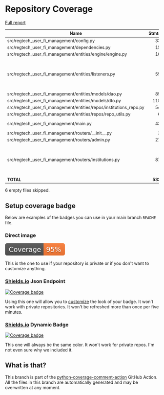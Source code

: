 # Repository Coverage

[Full report](https://htmlpreview.github.io/?https://github.com/cfpb/regtech-user-fi-management/blob/python-coverage-comment-action-data/htmlcov/index.html)

| Name                                                                   |    Stmts |     Miss |   Branch |   BrPart |   Cover |   Missing |
|----------------------------------------------------------------------- | -------: | -------: | -------: | -------: | ------: | --------: |
| src/regtech\_user\_fi\_management/config.py                            |       33 |        0 |        2 |        1 |     97% |    16->20 |
| src/regtech\_user\_fi\_management/dependencies.py                      |       15 |        0 |        4 |        0 |    100% |           |
| src/regtech\_user\_fi\_management/entities/engine/engine.py            |       10 |        0 |        0 |        0 |    100% |           |
| src/regtech\_user\_fi\_management/entities/listeners.py                |       55 |        5 |       24 |        4 |     89% |18->13, 26->13, 40->33, 51->exit, 71-77 |
| src/regtech\_user\_fi\_management/entities/models/dao.py               |       85 |        0 |        2 |        0 |    100% |           |
| src/regtech\_user\_fi\_management/entities/models/dto.py               |      115 |        0 |       12 |        1 |     99% |    89->93 |
| src/regtech\_user\_fi\_management/entities/repos/institutions\_repo.py |       54 |        0 |       12 |        1 |     98% |    68->72 |
| src/regtech\_user\_fi\_management/entities/repos/repo\_utils.py        |        6 |        0 |        0 |        0 |    100% |           |
| src/regtech\_user\_fi\_management/main.py                              |       43 |       11 |        0 |        0 |     74% |32-36, 41-46 |
| src/regtech\_user\_fi\_management/routers/\_\_init\_\_.py              |        3 |        0 |        0 |        0 |    100% |           |
| src/regtech\_user\_fi\_management/routers/admin.py                     |       27 |        0 |        2 |        0 |    100% |           |
| src/regtech\_user\_fi\_management/routers/institutions.py              |       87 |        0 |       18 |        3 |     97% |94->exit, 137->exit, 160->exit |
|                                                              **TOTAL** |  **533** |   **16** |   **76** |   **10** | **96%** |           |

6 empty files skipped.


## Setup coverage badge

Below are examples of the badges you can use in your main branch `README` file.

### Direct image

[![Coverage badge](https://raw.githubusercontent.com/cfpb/regtech-user-fi-management/python-coverage-comment-action-data/badge.svg)](https://htmlpreview.github.io/?https://github.com/cfpb/regtech-user-fi-management/blob/python-coverage-comment-action-data/htmlcov/index.html)

This is the one to use if your repository is private or if you don't want to customize anything.

### [Shields.io](https://shields.io) Json Endpoint

[![Coverage badge](https://img.shields.io/endpoint?url=https://raw.githubusercontent.com/cfpb/regtech-user-fi-management/python-coverage-comment-action-data/endpoint.json)](https://htmlpreview.github.io/?https://github.com/cfpb/regtech-user-fi-management/blob/python-coverage-comment-action-data/htmlcov/index.html)

Using this one will allow you to [customize](https://shields.io/endpoint) the look of your badge.
It won't work with private repositories. It won't be refreshed more than once per five minutes.

### [Shields.io](https://shields.io) Dynamic Badge

[![Coverage badge](https://img.shields.io/badge/dynamic/json?color=brightgreen&label=coverage&query=%24.message&url=https%3A%2F%2Fraw.githubusercontent.com%2Fcfpb%2Fregtech-user-fi-management%2Fpython-coverage-comment-action-data%2Fendpoint.json)](https://htmlpreview.github.io/?https://github.com/cfpb/regtech-user-fi-management/blob/python-coverage-comment-action-data/htmlcov/index.html)

This one will always be the same color. It won't work for private repos. I'm not even sure why we included it.

## What is that?

This branch is part of the
[python-coverage-comment-action](https://github.com/marketplace/actions/python-coverage-comment)
GitHub Action. All the files in this branch are automatically generated and may be
overwritten at any moment.